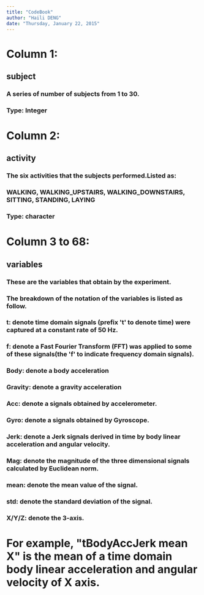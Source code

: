 ```yaml
---
title: "CodeBook"
author: "Haili DENG"
date: "Thursday, January 22, 2015"
---
```


# Column 1:
## subject 
###   A series of number of subjects from 1 to 30.
###   Type: Integer
  
# Column 2:  
## activity
###   The six activities that the subjects performed.Listed as:
###   WALKING, WALKING_UPSTAIRS, WALKING_DOWNSTAIRS, SITTING, STANDING, LAYING
###   Type: character
  
# Column 3 to 68:
## variables
###   These are the variables that obtain by the experiment.
###   The breakdown of the notation of the variables is listed as follow.
###   t: denote time domain signals (prefix 't' to denote time) were captured at a constant rate of 50 Hz. 
###   f: denote a Fast Fourier Transform (FFT) was applied to some of these signals(the 'f' to indicate frequency domain signals). 
###   Body: denote a body acceleration
###   Gravity: denote a gravity acceleration
###   Acc: denote a signals obtained by accelerometer.
###   Gyro: denote a signals obtained by Gyroscope.
###   Jerk: denote a Jerk signals derived in time by body linear acceleration and angular velocity.
###   Mag: denote the magnitude of the three dimensional signals calculated by Euclidean norm.
###   mean: denote the mean value of the signal.
###   std: denote the standard deviation of the signal.
###   X/Y/Z: denote the 3-axis.
  
# For example, "tBodyAccJerk mean X" is the mean of a time domain body linear acceleration and angular velocity of X axis.
  